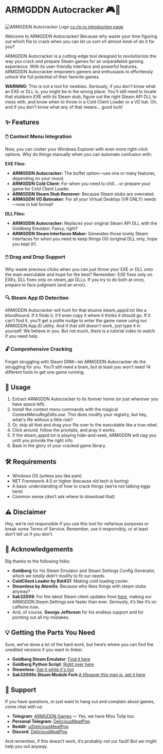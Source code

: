 # ARMGDDN Autocracker 🎮🔧
![ARMGDDN Autocracker Logo](https://github.com/KaladinDMP/ARMGDDN-Autocracker/assets/92135051/ebcf7a21-8e5d-44e2-9165-cb280d8d275c)
[cs.rin.ru introduction page](https://cs.rin.ru/forum/viewtopic.php?f=20&t=141375)


Welcome to ARMGDDN Autocracker! Because why waste your time figuring out which file to crack when you can let us sort-of-almost-kind-of do it for you?

ARMGDDN Autocracker is a cutting-edge tool designed to revolutionize the way you crack and prepare Steam games for an unparalleled gaming experience. With its user-friendly interface and powerful features, ARMGDDN Autocracker empowers gamers and enthusiasts to effortlessly unlock the full potential of their favorite games.

**WARNING:** This is not a tool for newbies. Seriously, if you don't know what an EXE or DLL is, you might be in the wrong place. You'll still need to locate that stubborn EXE with its Steam stub, figure out the right Steam API DLL to mess with, and know when to throw in a Cold Client Loader or a VD bat. Oh, and if you don't know what any of that means... good luck!

## ✨ Features

### 🖱️ Context Menu Integration
Now, you can clutter your Windows Explorer with even more right-click options. Why do things manually when you can automate confusion with:

**EXE Files:**
  - **ARMGDDN Autocracker:** The buffet option—use one or many features, depending on your mood.
  - **ARMGDDN Cold Client:** For when you need to chill... or prepare your game for Cold Client Loader.
  - **ARMGDDN Steam Stub Remover:** Because Steam stubs are overrated.
  - **ARMGDDN VD Batmaker:** For all your Virtual Desktop (VR ONLY) needs—now in bat format!

**DLL Files:**
  - **ARMGDDN Autocracker:** Replaces your original Steam API DLL with the Goldberg Emulator. Fancy, right?
  - **ARMGDDN Steam Interfaces Maker:** Generates those lovely Steam interfaces for when you need to keep things OG (original DLL only, hope you kept it!).

### 🖱️ Drag and Drop Support
Why waste precious clicks when you can just throw your EXE or DLL onto the main executable and hope for the best? Remember: EXE fixes only on EXEs, DLL fixes only on steam_api DLLs. If you try to do both at once, prepare to face judgment (and an error).

### 🔍 Steam App ID Detection
ARMGDDN Autocracker will hunt for that elusive steam_appid.txt like a bloodhound. If it finds it, it’ll even copy it where it thinks it should go. If it can’t find it, you’ll get a polite nudge to enter the game name using our ARMGDDN.App.ID utility. And if that still doesn’t work, just type it in yourself. We believe in you. But not much, there is a tutorial video to watch if you need help.

### 🔓 Comprehensive Cracking
Forget struggling with Steam DRM—let ARMGDDN Autocracker do the struggling for you. You’ll still need a brain, but at least you won’t need 14 different tools to get one game running.

## 📖 Usage

1. Extract ARMGDDN Autocracker to its forever home (or just wherever you have space left).
2. Install the context menu commands with the magical *ContextMenuRegEdits.exe*. This does modify your registry, but hey, what's life without a little risk?
3. Or, skip all that and drag your file over to the executable like a true rebel.
4. Click around, follow the prompts, and pray it works.
5. If the steam_appid.txt is playing hide-and-seek, ARMGDDN will nag you until you provide the right info.
6. Bask in the glory of your cracked game library.

## 🛠️ Requirements

 - Windows OS (unless you like pain)
 - NET Framework 4.5 or higher (because old tech is boring)
 - A basic understanding of how to crack things (we’re not talking eggs here)
 - Common sense (don’t ask where to download that)

## ⚠️ Disclaimer

Hey, we’re not responsible if you use this tool for nefarious purposes or break some Terms of Service. Remember, use it responsibly, or at least don’t tell us if you don’t.

## 🙏 Acknowledgements

Big thanks to the following folks:
- **Goldberg** for his Steam Emulator and Steam Settings Config Generator, which we *totally* didn’t modify to fit our needs.
- **ColdClient Loader by Rat431**: Making cold loading cooler.
- **Steamless by Atom0s**: Because who likes things with steam stubs anyway?
- **Sak32009**: For the latest Steam client updates from [here](https://github.com/Sak32009/steam_py_fork/tree/fix-cm-servers), making our ARMGDDN.Steam.Settings.exe faster than ever. Seriously, it’s like it’s on caffeine now.
- And, of course, **George Jefferson** for his endless support and for pointing out all my mistakes.

## 💡 Getting the Parts You Need

Sure, we’ve done a lot of the hard work, but here’s where you can find the unedited versions if you want to tinker:

- **Goldberg Steam Emulator**: [Find it here](https://gitlab.com/Mr_Goldberg/goldberg_emulator)
- **Goldberg Python Script**: [Right over here](https://gitlab.com/Mr_Goldberg/goldberg_emulator/-/tree/master/scripts)
- **Steamless**: [Get it while it's hot](https://github.com/atom0s/Steamless)
- **Sak32009s Steam Module Fork**:[A lifesaver this man is, get it here](https://github.com/Sak32009/steam_py_fork/tree/fix-cm-servers)

## 🌟 Support

If you have questions, or just want to hang out and complain about games, come chat with us:
- **Telegram**: [ARMGDDN Games](https://t.me/ARMGDDNGames) — Yes, we have Miss Tulip too.
- **Personal Telegram**: [DeliciousMeatPop](https://t.meSickSoThr33)
- **Reddit**: [u/DeliciousMeatPop](https://www.reddit.com/user/DeliciousMeatPop/)
- **Discord**: [DeliciousMeatPop](https://discordapp.com/users/191105213808115712)
  
And remember, if this doesn’t work, it’s probably not our fault!
But we might help you out anyway.
